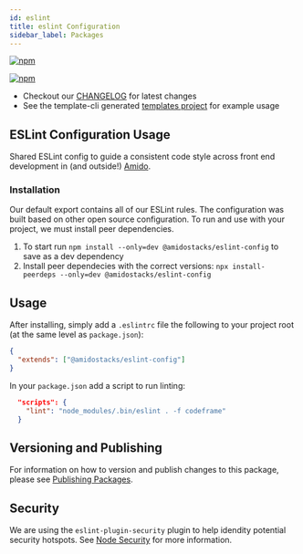 ```yaml
---
id: eslint
title: eslint Configuration
sidebar_label: Packages
---
```


[![npm](https://img.shields.io/npm/v/@amidostacks/eslint-config)](https://www.npmjs.com/package/@amidostacks/eslint-config)

[![npm](https://img.shields.io/npm/dt/@amidostacks/scaffolding-cli)](https://www.npmjs.com/package/@amidostacks/scaffolding-cli)

- Checkout our [CHANGELOG](./CHANGELOG.md) for latest changes
- See the template-cli generated
  [templates project](../template-cli/templates/src/ssr/package.json) for
  example usage

## ESLint Configuration Usage

Shared ESLint config to guide a consistent code style across front end
development in (and outside!) [Amido](https://amido.com).

### Installation

Our default export contains all of our ESLint rules. The configuration was built
based on other open source configuration. To run and use with your project, we
must install peer dependencies.

1. To start run `npm install --only=dev @amidostacks/eslint-config` to save as a
   dev dependency
2. Install peer dependecies with the correct versions:
   `npx install-peerdeps --only=dev @amidostacks/eslint-config`

## Usage

After installing, simply add a `.eslintrc` file the following to your project
root (at the same level as `package.json`):

```json
{
  "extends": ["@amidostacks/eslint-config"]
}
```

In your `package.json` add a script to run linting:

```json
  "scripts": {
    "lint": "node_modules/.bin/eslint . -f codeframe"
  }
```

## Versioning and Publishing

For information on how to version and publish changes to this package, please
see [Publishing Packages](../../docs/publishing.md).

## Security

We are using the `eslint-plugin-security` plugin to help idendity potential
security hotspots. See
[Node Security](https://github.com/nodesecurity/eslint-plugin-security) for more
information.
